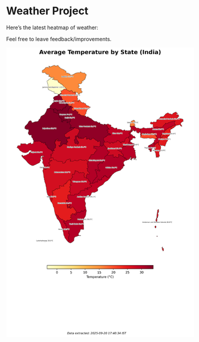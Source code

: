 # Weather Project

Here’s the latest heatmap of weather:

Feel free to leave feedback/improvements.

![India Heatmap](docs/assets/india_heatmap.png?v=CE99BC)
